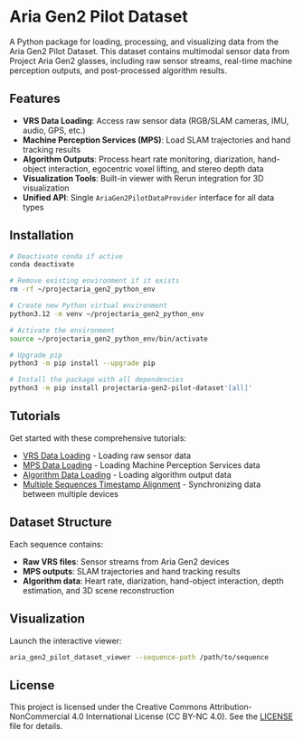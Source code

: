 # Aria Gen2 Pilot Dataset

A Python package for loading, processing, and visualizing data from the Aria Gen2 Pilot Dataset. This dataset contains multimodal sensor data from Project Aria Gen2 glasses, including raw sensor streams, real-time machine perception outputs, and post-processed algorithm results.

## Features

- **VRS Data Loading**: Access raw sensor data (RGB/SLAM cameras, IMU, audio, GPS, etc.)
- **Machine Perception Services (MPS)**: Load SLAM trajectories and hand tracking results
- **Algorithm Outputs**: Process heart rate monitoring, diarization, hand-object interaction, egocentric voxel lifting, and stereo depth data
- **Visualization Tools**: Built-in viewer with Rerun integration for 3D visualization
- **Unified API**: Single `AriaGen2PilotDataProvider` interface for all data types

## Installation

```bash
# Deactivate conda if active
conda deactivate

# Remove existing environment if it exists
rm -rf ~/projectaria_gen2_python_env

# Create new Python virtual environment
python3.12 -m venv ~/projectaria_gen2_python_env

# Activate the environment
source ~/projectaria_gen2_python_env/bin/activate

# Upgrade pip
python3 -m pip install --upgrade pip

# Install the package with all dependencies
python3 -m pip install projectaria-gen2-pilot-dataset'[all]'
```

## Tutorials

Get started with these comprehensive tutorials:
- [VRS Data Loading](examples/tutorial_1_vrs_data_loading.ipynb) - Loading raw sensor data
- [MPS Data Loading](examples/tutorial_2_mps_data_loading.ipynb) - Loading Machine Perception Services data
- [Algorithm Data Loading](examples/tutorial_3_algorithm_data_loading.ipynb) - Loading algorithm output data
- [Multiple Sequences Timestamp Alignment](examples/tutorial_4_multi_sequences_timestamp_alignment.ipynb) - Synchronizing data between multiple devices

## Dataset Structure

Each sequence contains:
- **Raw VRS files**: Sensor streams from Aria Gen2 devices
- **MPS outputs**: SLAM trajectories and hand tracking results
- **Algorithm data**: Heart rate, diarization, hand-object interaction, depth estimation, and 3D scene reconstruction

## Visualization

Launch the interactive viewer:
```bash
aria_gen2_pilot_dataset_viewer --sequence-path /path/to/sequence
```

## License

This project is licensed under the Creative Commons Attribution-NonCommercial 4.0 International License (CC BY-NC 4.0). See the [LICENSE](LICENSE) file for details.
